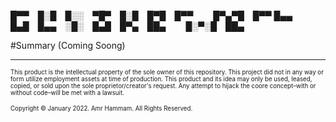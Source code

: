 █▀▀ █░█ █░░ ▀█▀ █░█ █▀█ █▀▀   █▀▄▀█ █▀▀
█▄▄ █▄█ █▄▄ ░█░ █▄█ █▀▄ ██▄   █░▀░█ ██▄

#Summary (Coming Soong)

---

<sub><sup>This product is the intellectual property of the sole owner of this repository. This project did not in any way or form utilize employment assets at time of production. This product and its idea may only be used, leased, copied, or sold upon the sole proprietor/creator's request. Any attempt to hijack the coore concept–with or without code–will be met with a lawsuit.</sup></sub>

<sub><sup>Copyright © January 2022. Amr Hammam. All Rights Reserved.</sup></sub>